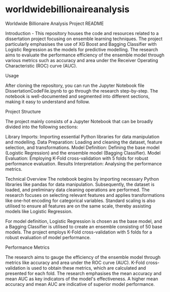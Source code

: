 # worldwidebillionaireanalysis

 Worldwide Billionaire Analysis Project README


Introduction - 
This repository houses the code and resources related to a dissertation project focusing on ensemble learning techniques. The project particularly emphasises the use of XG Boost and Bagging Classifier with Logistic Regression as the models for predictive modelling. The research aims to evaluate the performance efficiency of the ensemble model through various metrics such as accuracy and area under the Receiver Operating Characteristic (ROC) curve (AUC).

Usage


After cloning the repository, you can run the Jupyter Notebook file DissertationCodeFile.ipynb to go through the research step-by-step. The notebook is well-documented and segmented into different sections, making it easy to understand and follow.

Project Structure


The project mainly consists of a Jupyter Notebook that can be broadly divided into the following sections:

Library Imports: Importing essential Python libraries for data manipulation and modelling.
Data Preparation: Loading and cleaning the dataset, feature selection, and transformations.
Model Definition: Defining the base model (Logistic Regression) and the ensemble model (Bagging Classifier).
Model Evaluation: Employing K-Fold cross-validation with 5 folds for robust performance evaluation.
Results Interpretation: Analysing the performance metrics.


Technical Overview
The notebook begins by importing necessary Python libraries like pandas for data manipulation. Subsequently, the dataset is loaded, and preliminary data cleaning operations are performed. The research focuses on selecting relevant features and applies transformations like one-hot encoding for categorical variables. Standard scaling is also utilised to ensure all features are on the same scale, thereby assisting models like Logistic Regression.

For model definition, Logistic Regression is chosen as the base model, and a Bagging Classifier is utilised to create an ensemble consisting of 50 base models. The project employs K-Fold cross-validation with 5 folds for a robust evaluation of model performance.

Performance Metrics


The research aims to gauge the efficiency of the ensemble model through metrics like accuracy and area under the ROC curve (AUC). K-Fold cross-validation is used to obtain these metrics, which are calculated and presented for each fold. The research emphasises the mean accuracy and mean AUC as key indicators of the model's effectiveness. A higher mean accuracy and mean AUC are indicative of superior model performance.
